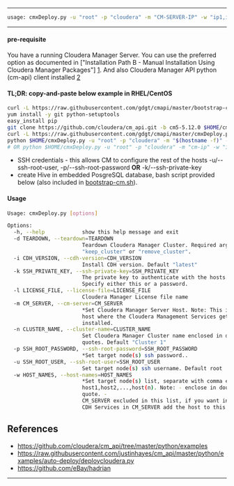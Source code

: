 ----
``` bash
usage: cmxDeploy.py -u "root" -p "cloudera" -m "CM-SERVER-IP" -w "ip1,ip2,ip3,..."
```
----

#### pre-requisite

You have a running Cloudera Manager Server. You can use the preferred option as documented in ["Installation Path B - Manual Installation Using Cloudera Manager Packages"] [1](http://www.cloudera.com/content/cloudera-content/cloudera-docs/CM5/latest/Cloudera-Manager-Installation-Guide/cm5ig_install_path_B.html?scroll=cmig_topic_6_6). And also Cloudera Manager API python (cm-api) client installed [2](http://cloudera.github.io/cm_api/docs/python-client/)

#### TL;DR: copy-and-paste below example in RHEL/CentOS
``` bash
curl -L https://raw.githubusercontent.com/gdgt/cmapi/master/bootstrap-cm.sh | bash
yum install -y git python-setuptools
easy_install pip
git clone https://github.com/cloudera/cm_api.git -b cm5-5.12.0 $HOME/cm_api && pip install $HOME/cm_api/python
curl -L https://raw.githubusercontent.com/gdgt/cmapi/master/cmxDeploy.py -o $HOME/cmxDeploy.py && chmod +x $HOME/cmxDeploy.py
python $HOME/cmxDeploy.py -u "root" -p "cloudera" -m "$(hostname -f)" -w "$(hostname -f)"
# OR python $HOME/cmxDeploy.py -u "root" -p "cloudera" -m "cm-ip" -w "ip1,ip2,ip3,..."
```
- SSH credentials - this allows CM to configure the rest of the hosts -u/--ssh-root-user, -p/--ssh-root-password **OR** -k/--ssh-private-key
- create Hive in embedded PosgreSQL database, bash script provided below (also included in [bootstrap-cm.sh](https://github.com/gdgt/cmapi/blob/master/bootstrap-cm.sh#L13-L21)). 

#### Usage
``` bash
Usage: cmxDeploy.py [options]

Options:
  -h, --help            show this help message and exit
  -d TEARDOWN, --teardown=TEARDOWN
                        Teardown Cloudera Manager Cluster. Required arguments
                        "keep_cluster" or "remove_cluster".
  -i CDH_VERSION, --cdh-version=CDH_VERSION
                        Install CDH version. Default "latest"
  -k SSH_PRIVATE_KEY, --ssh-private-key=SSH_PRIVATE_KEY
                        The private key to authenticate with the hosts.
                        Specify either this or a password.
  -l LICENSE_FILE, --license-file=LICENSE_FILE
                        Cloudera Manager License file name
  -m CM_SERVER, --cm-server=CM_SERVER
                        *Set Cloudera Manager Server Host. Note: This is the
                        host where the Cloudera Management Services get
                        installed.
  -n CLUSTER_NAME, --cluster-name=CLUSTER_NAME
                        Set Cloudera Manager Cluster name enclosed in double
                        quotes. Default "Cluster 1"
  -p SSH_ROOT_PASSWORD, --ssh-root-password=SSH_ROOT_PASSWORD
                        *Set target node(s) ssh password..
  -u SSH_ROOT_USER, --ssh-root-user=SSH_ROOT_USER
                        Set target node(s) ssh username. Default root
  -w HOST_NAMES, --host-names=HOST_NAMES
                        *Set target node(s) list, separate with comma eg: -w
                        host1,host2,...,host(n). Note: - enclose in double
                        quote. -
                        CM_SERVER excluded in this list, if you want install
                        CDH Services in CM_SERVER add the host to this list.
```
## References
- https://github.com/cloudera/cm_api/tree/master/python/examples
- https://raw.githubusercontent.com/justinhayes/cm_api/master/python/examples/auto-deploy/deploycloudera.py
- https://github.com/eBay/hadrian

----
